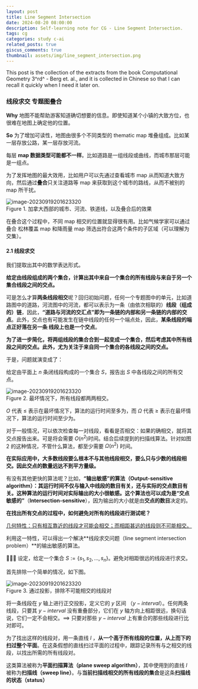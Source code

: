 ```yaml
---
layout: post
title: Line Segment Intersection
date: 2024-08-20 08:00:00
description: Self-learning note for CG - Line Segment Intersection.
tags: cg
categories: study c-ai
related_posts: true
giscus_comments: true
thumbnail: assets/img/line_segment_intersection.png
---
```




This post is the collection of the extracts from the book Computational Geometry 3^rd^ - Berg et. al., and it is collected in Chinese so that I can recall it quickly when I need it later on.



### 线段求交 专题图叠合

**Why** 地图不能帮助游客知道确切想要的信息。即使知道某个小镇的大致方位，也很难在地图上确定他的位置。

**So** 为了增加可读性，地图由很多个不同类型的 thematic map 堆叠组成。比如某一层存放公路，某一层存放河流。

每层 **map 数据类型可能都不一样**。比如道路是一组线段或曲线，而城市那层可能是一组点。

为了发挥地图的最大效用，比如用户可以先通过查看城市 map 从而知道大致方向，然后通过**叠合**只关注道路等 map 来获取到这个城市的路线，从而不被别的 map 所干扰。

<div class="row mt-3 mb-3">
    <div class="col-sm mt-3 mt-md-0">
       <img src="https://i.imgur.com/G8g8lCu.png" alt="image-20230919201623320" class="img-fluid rounded z-depth-1" data-zoomable />
    </div>
</div>
<div class="caption">
  Figure 1. 加拿大西部的城市、河流、铁道线，以及叠合后的效果
</div>

在叠合这个过程中，不同 map 相交的位置就显得很有用。比如气候学家可以通过叠合 松林覆盖 map 和降雨量 map 筛选出符合这两个条件的子区域（可以理解为交集）。

#### 2.1 线段求交

我们提取出其中的数学表达形式。

**给定由线段组成的两个集合，计算出其中来自一个集合的所有线段与来自于另一个集合线段之间的交点。**

可是怎么才算**两条线段相交**呢？回归初始问题，任何一个专题图中的单元，比如道路图中的道路，河流图中的河流，都可以表示为一条（由依次相联的）**线段（组成的）链**，因此，**“道路与河流的交汇点”即为一条链的内部和另一条链的内部的交点**。此外，交点也有可能发生在链中线段的任何一个端点处，因此，**某条线段的端点正好落在另一条 线段上也是一个交点**。

**为了进一步简化，将两组线段的集合合到一起变成一个集合，然后考虑其中所有线段之间的交点。此外，尤为关注于来自同一个集合的各线段之间的交点。**

于是，问题就演变成了：

给定由平面上 $n$ 条闭线段构成的一个集合 $S$，报告出 $S$​ 中各线段之间的所有交点。

<div class="row mt-3 mb-3">
    <div class="col-sm mt-3 mt-md-0">
       <img src="https://i.imgur.com/rgc3BGf.png" alt="image-20230919201623320" class="img-fluid rounded z-depth-1" data-zoomable />
    </div>
</div>
<div class="caption">
  Figure 2. 最坏情况下，所有线段都两两相交。
</div>

$O$ 代表 $\leq$ 表示在最坏情况下，算法的运行时间至多为，而 $\Omega$ 代表 $\geq$ 表示在最坏情况下，算法的运行时间至少为。

对于一般情况，可以依次检查每一对线段，看看是否相交：如果的确相交，就将其交点报告出来。可是将会需要 $O(n^2)$​ 时间。结合后续提到的扫描线算法。针对如图 2 的这种情况，不管什么算法，都至少需要 $\Omega(n^2)$​ 时间。

**在实际应用中，大多数线段要么根本不与其他线段相交，要么只与少数的线段相交。因此交点的数量远达不到平方量级。**

有没有其他更快的算法呢？比如，**“输出敏感”**的算法（**Output-sensitive algorithm**）：其运行时间不仅与输入中线段的数目有关，还与实际的交点数目有关。这种算法的运行时间对实际输出的大小很敏感。这个算法也可以成为是**“交点敏感的”**（**Intersection-sensitive**），因为输出的大小就是由**交点的数目**决定的。

**在找出所有交点的过程中，如何避免对所有的线段进行测试呢？**

<u>几何特性：只有相互靠近的线段才可能会相交；而相距甚远的线段则不可能相交。</u>

利用这一特性，可以得出一个解决**线段求交问题（line segment intersection problem）**的输出敏感的算法。

:star2::star2::star2: 设定，给定一个集合 $S:=\{s_1, s_2, ..., s_n\}$。避免对相距很远的线段进行求交。

首先排除一个简单的情况，如下图。

<div class="row mt-3 mb-3">
    <div class="col-sm mt-3 mt-md-0">
       <img src="https://i.imgur.com/Zx3HEL8.png" alt="image-20230919201623320" class="img-fluid rounded z-depth-1" data-zoomable />
    </div>
</div>
<div class="caption">
  Figure 3. 通过投影，排除不可能相交的线段对
</div>

将一条线段在 $y$ 轴上进行正交投影，定义它的 $y$ 区间 （$y-interval$）。任何两条线段，只要其 $y-interval$ 没有重叠部分，它们在 $y$ 轴方向上相距很远，换句话说，它们一定不会相交。$\implies$ 只要对那些 $y-interval$ 上有重合的那些线段进行比对即可。

为了找出这样的线段对，用一条直线 $l$ ，**从一个高于所有线段的位置，从上而下的扫过整个平面**。在这条假想的直线扫过平面的过程中，跟踪记录所有与之相交的线段，以找出所需的所有线段对。

这类算法被称为**平面扫描算法（plane sweep algorithm）**，其中使用到的直线 $l$​ 被称为**扫描线（sweep line）**。与**当前扫描线相交的所有线段的集合**是这条**扫描线的状态（status）**
